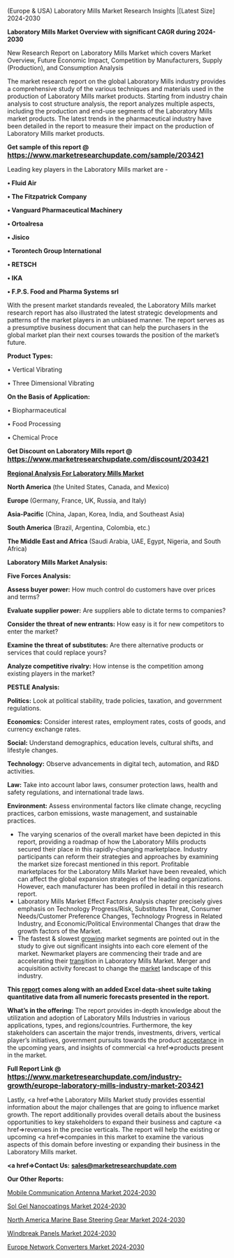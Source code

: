  (Europe & USA) Laboratory Mills Market Research Insights |[Latest Size] 2024-2030

<strong>Laboratory Mills Market Overview with significant CAGR during 2024-2030</strong>

New Research Report on Laboratory Mills Market which covers Market Overview, Future Economic Impact, Competition by Manufacturers, Supply (Production), and Consumption Analysis

The market research report on the global Laboratory Mills industry provides a comprehensive study of the various techniques and materials used in the production of Laboratory Mills market products. Starting from industry chain analysis to cost structure analysis, the report analyzes multiple aspects, including the production and end-use segments of the Laboratory Mills market products. The latest trends in the pharmaceutical industry have been detailed in the report to measure their impact on the production of Laboratory Mills market products.

<strong>Get sample of this report @ <a href=https://www.marketresearchupdate.com/sample/203421><font size=3 color=#0000ff>https://www.marketresearchupdate.com/sample/203421</font></a></strong>

Leading key players in the Laboratory Mills market are -

<strong>• Fluid Air

• The Fitzpatrick Company

• Vanguard Pharmaceutical Machinery

• Ortoalresa

• Jisico

• Torontech Group International

• RETSCH

• IKA

• F.P.S. Food and Pharma Systems srl</strong>

With the present market standards revealed, the Laboratory Mills market research report has also illustrated the latest strategic developments and patterns of the market players in an unbiased manner. The report serves as a presumptive business document that can help the purchasers in the global market plan their next courses towards the position of the market’s future.

<strong>Product Types:</strong>

• Vertical Vibrating

• Three Dimensional Vibrating

<strong>On the Basis of Application:</strong>

• Biopharmaceutical

• Food Processing

• Chemical Proce

<strong>Get Discount on Laboratory Mills report @ <a href=https://www.marketresearchupdate.com/discount/203421><font size=3 color=#0000ff>https://www.marketresearchupdate.com/discount/203421</font></a></strong>

<strong><u><b>Regional Analysis For Laboratory Mills Market</b></u></strong>

<strong><b>North America</b></strong> (the United States, Canada, and Mexico)

<strong><b>Europe </b></strong>(Germany, France, UK, Russia, and Italy)

<strong><b>Asia-Pacific</b></strong> (China, Japan, Korea, India, and Southeast Asia)

<strong><b>South America</b></strong> (Brazil, Argentina, Colombia, etc.)

<strong><b>The Middle East and Africa</b></strong> (Saudi Arabia, UAE, Egypt, Nigeria, and South Africa)

<strong>Laboratory Mills Market Analysis:</strong>

<strong>Five Forces Analysis:</strong>

<strong>Assess buyer power:</strong> How much control do customers have over prices and terms?

<strong>Evaluate supplier power:</strong> Are suppliers able to dictate terms to companies?

<strong>Consider the threat of new entrants:</strong> How easy is it for new competitors to enter the market?

<strong>Examine the threat of substitutes:</strong> Are there alternative products or services that could replace yours?

<strong>Analyze competitive rivalry:</strong> How intense is the competition among existing players in the market?

<strong>PESTLE Analysis:</strong>

<strong>Politics:</strong> Look at political stability, trade policies, taxation, and government regulations.

<strong>Economics:</strong> Consider interest rates, employment rates, costs of goods, and currency exchange rates.

<strong>Social:</strong> Understand demographics, education levels, cultural shifts, and lifestyle changes.

<strong>Technology:</strong> Observe advancements in digital tech, automation, and R&D activities.

<strong>Law:</strong> Take into account labor laws, consumer protection laws, health and safety regulations, and international trade laws.

<strong>Environment:</strong> Assess environmental factors like climate change, recycling practices, carbon emissions, waste management, and sustainable practices.

<ul>
  <li>The varying scenarios of the overall market have been depicted in this report, providing a roadmap of how the Laboratory Mills products secured their place in this rapidly-changing marketplace. Industry participants can reform their strategies and approaches by examining the market size forecast mentioned in this report. Profitable marketplaces for the Laboratory Mills Market have been revealed, which can affect the global expansion strategies of the leading organizations. However, each manufacturer has been profiled in detail in this research report.</li>
  <li>Laboratory Mills Market Effect Factors Analysis chapter precisely gives emphasis on Technology Progress/Risk, Substitutes Threat, Consumer Needs/Customer Preference Changes, Technology Progress in Related Industry, and Economic/Political Environmental Changes that draw the growth factors of the Market.</li>
  <li>The fastest &amp; slowest <a href=ASDF991299>growing</a> market segments are pointed out in the study to give out significant insights into each core element of the market. Newmarket players are commencing their trade and are accelerating their <a href=>trans</a>ition in Laboratory Mills Market. Merger and acquisition activity forecast to change the <a href=>market</a> landscape of this industry.</li>
</ul>
<strong>This <a href=>report</a> comes along with an added Excel data-sheet suite taking quantitative data from all numeric forecasts presented in the report.</strong>

<strong>What’s in the offering:</strong> The report provides in-depth knowledge about the utilization and adoption of Laboratory Mills Industries in various applications, types, and regions/countries. Furthermore, the key stakeholders can ascertain the major trends, investments, drivers, vertical player’s initiatives, government pursuits towards the product <a href=ASDF881288>acceptance</a> in the upcoming years, and insights of commercial <a href=>products</a> present in the market.

<strong>Full Report Link @ <a href=https://www.marketresearchupdate.com/industry-growth/europe-laboratory-mills-industry-market-203421><font size=3 color=#0000ff>https://www.marketresearchupdate.com/industry-growth/europe-laboratory-mills-industry-market-203421</font></a></strong>

Lastly, <a href=>the</a> Laboratory Mills Market study provides essential information about the major challenges that are going to influence market growth. The report additionally provides overall details about the business opportunities to key stakeholders to expand their business and capture <a href=>revenues</a> in the precise verticals. The report will help the existing or upcoming <a href=>companies</a> in this market to examine the various aspects of this domain before investing or expanding their business in the Laboratory Mills market.

<strong><a href=><strong>Contact Us:</strong></a></strong>
<strong>sales@marketresearchupdate.com</strong>

<strong>Our Other Reports:</strong>

<a href=https://www.linkedin.com/pulse/mobile-communication-antenna-market-2023-top>Mobile Communication Antenna Market 2024-2030</a>

<a href=https://www.linkedin.com/pulse/sol-gel-nanocoatings-market-outlooks-2023-size>Sol Gel Nanocoatings Market 2024-2030</a>

<a href=https://www.linkedin.com/pulse/north-america-marine-base-steering-gear-market>North America Marine Base Steering Gear Market 2024-2030</a>

<a href=https://www.linkedin.com/pulse/windbreak-panels-market-2023-data-analysis-brief-ezmmf/>Windbreak Panels Market 2024-2030</a>

<a href=https://www.linkedin.com/pulse/europe-network-converters-market-research-report-owuuf/>Europe Network Converters Market 2024-2030</a>

